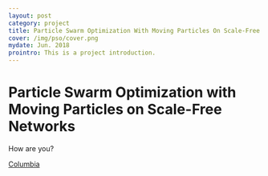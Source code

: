 ```yaml
---
layout: post
category: project
title: Particle Swarm Optimization With Moving Particles On Scale-Free Networks
cover: /img/pso/cover.png
mydate: Jun. 2018
prointro: This is a project introduction.
---
```


# Particle Swarm Optimization with Moving Particles on Scale-Free Networks

How are you?

[Columbia](http://www.columbia.edu)